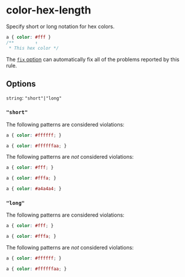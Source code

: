 # color-hex-length

Specify short or long notation for hex colors.

<!-- prettier-ignore -->
```css
a { color: #fff }
/**        ↑
 * This hex color */
```

The [`fix` option](../../../docs/user-guide/usage/options.md#fix) can automatically fix all of the problems reported by this rule.

## Options

`string`: `"short"|"long"`

### `"short"`

The following patterns are considered violations:

<!-- prettier-ignore -->
```css
a { color: #ffffff; }
```

<!-- prettier-ignore -->
```css
a { color: #ffffffaa; }
```

The following patterns are _not_ considered violations:

<!-- prettier-ignore -->
```css
a { color: #fff; }
```

<!-- prettier-ignore -->
```css
a { color: #fffa; }
```

<!-- prettier-ignore -->
```css
a { color: #a4a4a4; }
```

### `"long"`

The following patterns are considered violations:

<!-- prettier-ignore -->
```css
a { color: #fff; }
```

<!-- prettier-ignore -->
```css
a { color: #fffa; }
```

The following patterns are _not_ considered violations:

<!-- prettier-ignore -->
```css
a { color: #ffffff; }
```

<!-- prettier-ignore -->
```css
a { color: #ffffffaa; }
```
